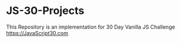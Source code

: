 # JS-30-Projects
This Repository is an implementation for 30 Day Vanilla JS Challenge https://JavaScript30.com
